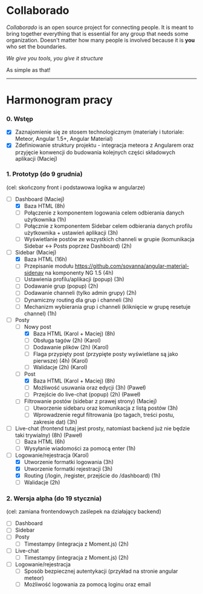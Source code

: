 # Collaborado

*Collaborado* is an open source project for connecting people. It is meant to bring together everything that is essential for any group that needs some organization. Doesn't matter how many people is involved because it is **you** who set the boundaries.

*We give you tools, you give it structure*

As simple as that!

---

# Harmonogram pracy

### 0. Wstęp
- [x] Zaznajomienie się ze stosem technologicznym (materiały i tutoriale: Meteor, Angular 1.5+, Angular Material)
- [x] Zdefiniowanie struktury projektu - integracja meteora z Angularem oraz przyjęcie konwencji do budowania kolejnych części składowych aplikacji (Maciej)

### 1. Prototyp (do 9 grudnia)
(cel: skończony front i podstawowa logika w angularze)

- [ ] Dashboard (Maciej)
  - [x] Baza HTML (8h)
  - [ ] Połączenie z komponentem logowania celem odbierania danych użytkownika (1h)
  - [ ] Połącznie z komponentem Sidebar celem odbierania danych profilu użytkownika + ustawień aplikacji (3h)
  - [ ] Wyświetlanie postów ze wszystkich channeli w grupie (komunikacja Sidebar <-> Posts poprzez Dashboard) (2h)
  
- [ ] Sidebar (Maciej)
  - [x] Baza HTML (16h)
  - [ ] Przepisanie modułu https://github.com/sovanna/angular-material-sidenav na komponenty NG 1.5 (4h)
  - [ ] Ustawienia profilu/aplikacji (popup) (3h)
  - [ ] Dodawanie grup (popup) (2h)
  - [ ] Dodawanie channeli (tylko admin grupy) (2h)
  - [ ] Dynamiczny routing dla grup i channeli (3h)
  - [ ] Mechanizm wybierania grup i channeli (kliknięcie w grupę resetuje channel) (1h)

- [ ] Posty
  - [ ] Nowy post
    - [x] Baza HTML (Karol + Maciej) (8h)
    - [ ] Obsługa tagów (2h) (Karol)
    - [ ] Dodawanie plików (2h) (Karol)
    - [ ] Flaga przypięty post (przypięte posty wyświetlane są jako pierwsze) (4h) (Karol)
    - [ ] Walidacje (2h) (Karol)
  - [ ] Post
    - [x] Baza HTML (Karol + Maciej) (8h)
    - [ ] Możliwość usuwania oraz edycji (3h) (Paweł)
    - [ ] Przejście do live-chat (popup) (2h) (Paweł)
  - [ ] Filtrowanie postów (sidebar z prawej strony) (Maciej)
    - [ ] Utworzenie sidebaru oraz komunikacja z listą postów (3h)
    - [ ] Wprowadzenie reguł filtrowania (po tagach, treści postu, zakresie dat) (3h)
  
- [ ] Live-chat (frontend tutaj jest prosty, natomiast backend już nie będzie taki trywialny) (8h) (Paweł)
  - [ ] Baza HTML (6h)
  - [ ] Wysyłanie wiadomości za pomocą enter (1h)
  
- [ ] Logowanie/rejestracja (Karol)
  - [x] Utworzenie formatki logowania (3h)
  - [x] Utworzenie formatki rejestracji (3h)
  - [x] Routing (/login, /register, przejście do /dashboard) (1h)
  - [ ] Walidacje (2h)

### 2. Wersja alpha (do 19 stycznia)
(cel: zamiana frontendowych zaślepek na działający backend)

- [ ] Dashboard
- [ ] Sidebar
- [ ] Posty
  - [ ] Timestampy (integracja z Moment.js) (2h)
- [ ] Live-chat
  - [ ] Timestampy (integracja z Moment.js) (2h)
- [ ] Logowanie/rejestracja
  - [ ] Sposób bezpiecznej autentykacji (przykład na stronie angular meteor)
  - [ ] Możliwość logowania za pomocą loginu oraz email
